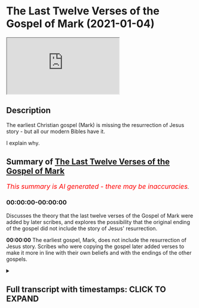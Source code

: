 # The Last Twelve Verses of the Gospel of Mark (2021-01-04)

<iframe loading='lazy' allow='autoplay' src='https://www.youtube.com/embed/vAX__ok05JU'></iframe>

## Description

The earliest Christian gospel (Mark) is missing the resurrection of Jesus story - but all our modern Bibles have it. 

I explain why.

## Summary of [The Last Twelve Verses of the Gospel of Mark](https://www.youtube.com/watch?v=vAX__ok05JU)


*<span style="color:red; font-size:125%">This summary is AI generated - there may be inaccuracies</span>. [](/)*

### <a onclick="modifyYTiframeseektime('0')">00:00:00-00:00:00</a>

Discusses the theory that the last twelve verses of the Gospel of Mark were added by later scribes, and explores the possibility that the original ending of the gospel did not include the story of Jesus' resurrection.

**<a onclick="modifyYTiframeseektime('0')">00:00:00</a>** The earliest gospel, Mark, does not include the resurrection of Jesus story. Scribes who were copying the gospel later added verses to make it more in line with their own beliefs and with the endings of the other gospels.

<details><summary><h2>Full transcript with timestamps: CLICK TO EXPAND</h2></summary>

<a onclick="modifyYTiframeseektime('2')">0:00:02</a> in this episode i want to look at  
<a onclick="modifyYTiframeseektime('4')">0:00:04</a> a rather startling fact that our  
<a onclick="modifyYTiframeseektime('6')">0:00:06</a> earliest gospel the gospel of mark  
<a onclick="modifyYTiframeseektime('9')">0:00:09</a> does not contain the resurrection of  
<a onclick="modifyYTiframeseektime('12')">0:00:12</a> jesus story  
<a onclick="modifyYTiframeseektime('13')">0:00:13</a> uh it's simply not there and this is odd  
<a onclick="modifyYTiframeseektime('16')">0:00:16</a> because  
<a onclick="modifyYTiframeseektime('17')">0:00:17</a> if you look in most modern bibles you  
<a onclick="modifyYTiframeseektime('20')">0:00:20</a> will see  
<a onclick="modifyYTiframeseektime('20')">0:00:20</a> in chapter 16 um the story of  
<a onclick="modifyYTiframeseektime('24')">0:00:24</a> jesus's resurrection so how can this be  
<a onclick="modifyYTiframeseektime('27')">0:00:27</a> why am i saying this  
<a onclick="modifyYTiframeseektime('29')">0:00:29</a> well we want to look at the last 12  
<a onclick="modifyYTiframeseektime('31')">0:00:31</a> verses  
<a onclick="modifyYTiframeseektime('32')">0:00:32</a> of mark the gospel of mark is unique  
<a onclick="modifyYTiframeseektime('35')">0:00:35</a> amongst the gospels  
<a onclick="modifyYTiframeseektime('37')">0:00:37</a> in ending very abruptly after his  
<a onclick="modifyYTiframeseektime('39')">0:00:39</a> resurrection  
<a onclick="modifyYTiframeseektime('40')">0:00:40</a> jesus is never said to appear to his  
<a onclick="modifyYTiframeseektime('43')">0:00:43</a> disciples  
<a onclick="modifyYTiframeseektime('44')">0:00:44</a> or to anyone else instead when the women  
<a onclick="modifyYTiframeseektime('47')">0:00:47</a> who visit the tomb on the third day  
<a onclick="modifyYTiframeseektime('49')">0:00:49</a> find it empty empty and told to inform  
<a onclick="modifyYTiframeseektime('52')">0:00:52</a> the disciples  
<a onclick="modifyYTiframeseektime('53')">0:00:53</a> that jesus has been raised they it says  
<a onclick="modifyYTiframeseektime('56')">0:00:56</a> here in verse 8  
<a onclick="modifyYTiframeseektime('58')">0:00:58</a> they said nothing to anyone for they  
<a onclick="modifyYTiframeseektime('61')">0:01:01</a> were afraid that's mark chapter 16 verse  
<a onclick="modifyYTiframeseektime('65')">0:01:05</a> 8.  
<a onclick="modifyYTiframeseektime('66')">0:01:06</a> now this ending comes as a real surprise  
<a onclick="modifyYTiframeseektime('68')">0:01:08</a> to many readers who think that the women  
<a onclick="modifyYTiframeseektime('70')">0:01:10</a> surely must have told somebody  
<a onclick="modifyYTiframeseektime('72')">0:01:12</a> after all the word of the resurrection  
<a onclick="modifyYTiframeseektime('74')">0:01:14</a> did get out and the other three gospels  
<a onclick="modifyYTiframeseektime('76')">0:01:16</a> do go on to tell  
<a onclick="modifyYTiframeseektime('78')">0:01:18</a> the story of jesus appearance to the  
<a onclick="modifyYTiframeseektime('80')">0:01:20</a> disciples after the resurrection  
<a onclick="modifyYTiframeseektime('82')">0:01:22</a> so how could mark the earliest gospel  
<a onclick="modifyYTiframeseektime('84')">0:01:24</a> know that jesus was raised  
<a onclick="modifyYTiframeseektime('86')">0:01:26</a> if the women never told anyone right  
<a onclick="modifyYTiframeseektime('90')">0:01:30</a> the answer is this the ancient christian  
<a onclick="modifyYTiframeseektime('92')">0:01:32</a> scribes  
<a onclick="modifyYTiframeseektime('93')">0:01:33</a> who were making copies of the gospel of  
<a onclick="modifyYTiframeseektime('95')">0:01:35</a> mark were also surprised  
<a onclick="modifyYTiframeseektime('97')">0:01:37</a> by this startling end so they did what  
<a onclick="modifyYTiframeseektime('101')">0:01:41</a> scribes sometimes do  
<a onclick="modifyYTiframeseektime('102')">0:01:42</a> they changed the ending by adding some  
<a onclick="modifyYTiframeseektime('105')">0:01:45</a> verses of their own  
<a onclick="modifyYTiframeseektime('106')">0:01:46</a> that made this gospel more in line with  
<a onclick="modifyYTiframeseektime('108')">0:01:48</a> their own beliefs  
<a onclick="modifyYTiframeseektime('110')">0:01:50</a> and with the endings of the other  
<a onclick="modifyYTiframeseektime('111')">0:01:51</a> gospels of matthew luke  
<a onclick="modifyYTiframeseektime('113')">0:01:53</a> and john so the 12 new verses  
<a onclick="modifyYTiframeseektime('117')">0:01:57</a> that were added describe what in their  
<a onclick="modifyYTiframeseektime('120')">0:02:00</a> opinion  
<a onclick="modifyYTiframeseektime('120')">0:02:00</a> must have happened next the women tell  
<a onclick="modifyYTiframeseektime('123')">0:02:03</a> the disciples  
<a onclick="modifyYTiframeseektime('124')">0:02:04</a> what they had seen and heard then the  
<a onclick="modifyYTiframeseektime('125')">0:02:05</a> disciples traveled to galilee  
<a onclick="modifyYTiframeseektime('127')">0:02:07</a> they meet jesus who gives them their  
<a onclick="modifyYTiframeseektime('128')">0:02:08</a> final instructions and then he  
<a onclick="modifyYTiframeseektime('130')">0:02:10</a> ascends into heaven the ascension but  
<a onclick="modifyYTiframeseektime('134')">0:02:14</a> this new ending does not give it does  
<a onclick="modifyYTiframeseektime('136')">0:02:16</a> give a kind of closure to  
<a onclick="modifyYTiframeseektime('138')">0:02:18</a> uh the story but it's not the original  
<a onclick="modifyYTiframeseektime('142')">0:02:22</a> it cannot be found in any of the oldest  
<a onclick="modifyYTiframeseektime('145')">0:02:25</a> and best manuscripts of mark uh if you  
<a onclick="modifyYTiframeseektime('148')">0:02:28</a> look at the codex sinaiticus for example  
<a onclick="modifyYTiframeseektime('150')">0:02:30</a> there's a website codex seatticus  
<a onclick="modifyYTiframeseektime('152')">0:02:32</a> uh online uh which is just a couple of  
<a onclick="modifyYTiframeseektime('155')">0:02:35</a> miles from here in the british  
<a onclick="modifyYTiframeseektime('156')">0:02:36</a> library it does not contain the  
<a onclick="modifyYTiframeseektime('157')">0:02:37</a> resurrection appearances in mark's  
<a onclick="modifyYTiframeseektime('159')">0:02:39</a> gospel  
<a onclick="modifyYTiframeseektime('160')">0:02:40</a> neither does the codex vaticanus the  
<a onclick="modifyYTiframeseektime('162')">0:02:42</a> next oldest and these are  
<a onclick="modifyYTiframeseektime('163')">0:02:43</a> the most ancient manuscripts  
<a onclick="modifyYTiframeseektime('166')">0:02:46</a> also the writing style and the  
<a onclick="modifyYTiframeseektime('169')">0:02:49</a> vocabulary  
<a onclick="modifyYTiframeseektime('170')">0:02:50</a> in these 12 verses are not consistent  
<a onclick="modifyYTiframeseektime('175')">0:02:55</a> with the rest of the gospel they have a  
<a onclick="modifyYTiframeseektime('178')">0:02:58</a> different style they have a different  
<a onclick="modifyYTiframeseektime('179')">0:02:59</a> vocabulary  
<a onclick="modifyYTiframeseektime('180')">0:03:00</a> they they feel like they've been written  
<a onclick="modifyYTiframeseektime('182')">0:03:02</a> by other people  
<a onclick="modifyYTiframeseektime('183')">0:03:03</a> that's because they were added by  
<a onclick="modifyYTiframeseektime('185')">0:03:05</a> scribes later christians  
<a onclick="modifyYTiframeseektime('187')">0:03:07</a> who didn't want mark's gospel to end  
<a onclick="modifyYTiframeseektime('189')">0:03:09</a> where it did end  
<a onclick="modifyYTiframeseektime('192')">0:03:12</a> and that's why most modern translations  
<a onclick="modifyYTiframeseektime('194')">0:03:14</a> include  
<a onclick="modifyYTiframeseektime('195')">0:03:15</a> although they do include the verses they  
<a onclick="modifyYTiframeseektime('198')">0:03:18</a> tell  
<a onclick="modifyYTiframeseektime('198')">0:03:18</a> that their readers that they are a later  
<a onclick="modifyYTiframeseektime('202')">0:03:22</a> edition  
<a onclick="modifyYTiframeseektime('203')">0:03:23</a> so it says here a little note  
<a onclick="modifyYTiframeseektime('206')">0:03:26</a> uh the most ancient uh authorities bring  
<a onclick="modifyYTiframeseektime('208')">0:03:28</a> the book to a close  
<a onclick="modifyYTiframeseektime('210')">0:03:30</a> at the end of verse eight um  
<a onclick="modifyYTiframeseektime('214')">0:03:34</a> there we go so it's simply not there in  
<a onclick="modifyYTiframeseektime('216')">0:03:36</a> the original bible  
<a onclick="modifyYTiframeseektime('217')">0:03:37</a> but it's odd that they do  
<a onclick="modifyYTiframeseektime('220')">0:03:40</a> carry on including it and there are  
<a onclick="modifyYTiframeseektime('222')">0:03:42</a> other stories in the new testament which  
<a onclick="modifyYTiframeseektime('224')">0:03:44</a> we know now are not part of the original  
<a onclick="modifyYTiframeseektime('227')">0:03:47</a> uh  
<a onclick="modifyYTiframeseektime('228')">0:03:48</a> stories but were added later like the  
<a onclick="modifyYTiframeseektime('230')">0:03:50</a> woman caught on adultery in john's  
<a onclick="modifyYTiframeseektime('232')">0:03:52</a> gospel  
<a onclick="modifyYTiframeseektime('232')">0:03:52</a> uh chapter eight and there are verses  
<a onclick="modifyYTiframeseektime('234')">0:03:54</a> here and there throughout the bible  
<a onclick="modifyYTiframeseektime('236')">0:03:56</a> which have been added or deleted the  
<a onclick="modifyYTiframeseektime('239')">0:03:59</a> famous trinity verse in one  
<a onclick="modifyYTiframeseektime('240')">0:04:00</a> one john's probably the most notorious  
<a onclick="modifyYTiframeseektime('243')">0:04:03</a> uh these are added later  
<a onclick="modifyYTiframeseektime('244')">0:04:04</a> by over enthusiastic christian writers  
<a onclick="modifyYTiframeseektime('248')">0:04:08</a> so um what does this tell us well the  
<a onclick="modifyYTiframeseektime('250')">0:04:10</a> the bible is imperfect  
<a onclick="modifyYTiframeseektime('252')">0:04:12</a> um you know it's it's a human product uh  
<a onclick="modifyYTiframeseektime('255')">0:04:15</a> it ends abruptly in mark uh 16 verse 8.  
<a onclick="modifyYTiframeseektime('259')">0:04:19</a> later christians add uh their version  
<a onclick="modifyYTiframeseektime('261')">0:04:21</a> that there are several versions that  
<a onclick="modifyYTiframeseektime('263')">0:04:23</a> were added later on  
<a onclick="modifyYTiframeseektime('264')">0:04:24</a> and we see this happening frequently in  
<a onclick="modifyYTiframeseektime('266')">0:04:26</a> other parts of the bible  
<a onclick="modifyYTiframeseektime('268')">0:04:28</a> too um so this is a very uh  
<a onclick="modifyYTiframeseektime('271')">0:04:31</a> brief uh video i just want to talk about  
<a onclick="modifyYTiframeseektime('273')">0:04:33</a> the last  
<a onclick="modifyYTiframeseektime('274')">0:04:34</a> uh verses of mark chapter 16  
<a onclick="modifyYTiframeseektime('277')">0:04:37</a> uh in case you didn't know um till next  
<a onclick="modifyYTiframeseektime('280')">0:04:40</a> time  

</details>
